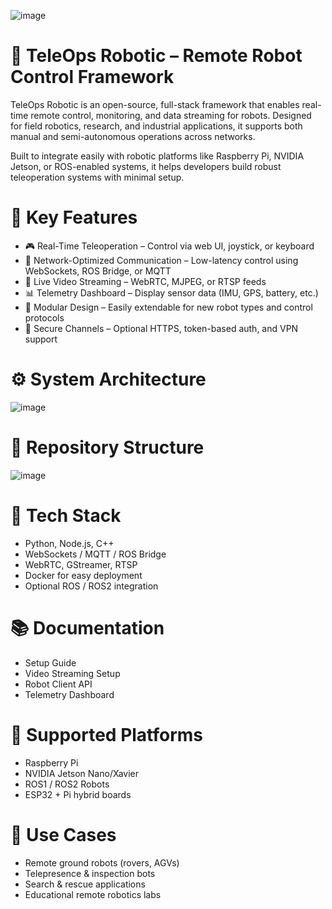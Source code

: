 ![image](https://github.com/user-attachments/assets/284a3ea6-983a-4e71-ac99-d1e1f2b4a4de)

# 🤖 TeleOps Robotic – Remote Robot Control Framework
TeleOps Robotic is an open-source, full-stack framework that enables real-time remote control, monitoring, and data streaming for robots. Designed for field robotics, research, and industrial applications, it supports both manual and semi-autonomous operations across networks.

Built to integrate easily with robotic platforms like Raspberry Pi, NVIDIA Jetson, or ROS-enabled systems, it helps developers build robust teleoperation systems with minimal setup.

# 🚀 Key Features
- 🎮 Real-Time Teleoperation – Control via web UI, joystick, or keyboard
- 📡 Network-Optimized Communication – Low-latency control using WebSockets, ROS Bridge, or MQTT
- 🎥 Live Video Streaming – WebRTC, MJPEG, or RTSP feeds
- 📊 Telemetry Dashboard – Display sensor data (IMU, GPS, battery, etc.)
- 🧠 Modular Design – Easily extendable for new robot types and control protocols
- 🔐 Secure Channels – Optional HTTPS, token-based auth, and VPN support

# ⚙️ System Architecture
![image](https://github.com/user-attachments/assets/be54c7ea-9562-42c2-a792-7812652f04b3)

# 📁 Repository Structure
![image](https://github.com/user-attachments/assets/f0632203-4ec9-4d4c-8a6d-06e6e756684f)

# 🧰 Tech Stack
- Python, Node.js, C++
- WebSockets / MQTT / ROS Bridge
- WebRTC, GStreamer, RTSP
- Docker for easy deployment
- Optional ROS / ROS2 integration

# 📚 Documentation
- Setup Guide
- Video Streaming Setup
- Robot Client API
- Telemetry Dashboard

# 🔌 Supported Platforms
- Raspberry Pi
- NVIDIA Jetson Nano/Xavier
- ROS1 / ROS2 Robots
- ESP32 + Pi hybrid boards

# 🧪 Use Cases
- Remote ground robots (rovers, AGVs)
- Telepresence & inspection bots
- Search & rescue applications
- Educational remote robotics labs  
